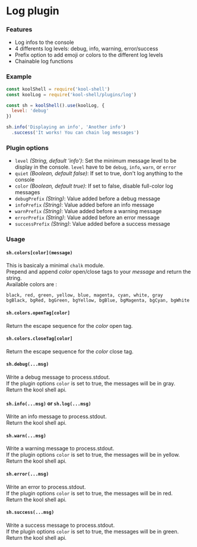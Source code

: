 # Log plugin

### Features
  * Log infos to the console
  * 4 differents log levels: debug, info, warning, error/success
  * Prefix option to add emoji or colors to the different log levels
  * Chainable log functions

### Example
```javascript
const koolShell = require('kool-shell')
const koolLog = require('kool-shell/plugins/log')

const sh = koolShell().use(koolLog, {
  level: 'debug'
})

sh.info('Displaying an info', 'Another info')
  .success('It works! You can chain log messages')
```

### Plugin options
* `level` _(String, default 'info')_: Set the minimum message level to be display in the console. `level` have to be `debug`, `info`, `warn`, or `error`
* `quiet` _(Boolean, default false)_: If set to true, don't log anything to the console
* `color` _(Boolean, default true)_: If set to false, disable full-color log messages
* `debugPrefix` _(String)_: Value added before a debug message
* `infoPrefix` _(String)_: Value added before an info message
* `warnPrefix` _(String)_: Value added before a warning message
* `errorPrefix` _(String)_: Value added before an error message
* `successPrefix` _(String)_: Value added before a success message

### Usage

#### `sh.colors[color](message)`
This is basicaly a minimal `chalk` module. <br>
Prepend and append _color_ open/close tags to your _message_ and return the string. <br>
Available colors are : <br>
```
black, red, green, yellow, blue, magenta, cyan, white, gray
bgBlack, bgRed, bgGreen, bgYellow, bgBlue, bgMagenta, bgCyan, bgWhite
```


#### `sh.colors.openTag[color]`
Return the escape sequence for the _color_ open tag. <br>

#### `sh.colors.closeTag[color]`
Return the escape sequence for the _color_ close tag. <br>

#### `sh.debug(...msg)`
Write a debug message to process.stdout. <br>
If the plugin options `color` is set to true, the messages will be in gray. <br>
Return the kool shell api.

#### `sh.info(...msg)` or `sh.log(...msg)`
Write an info message to process.stdout. <br>
Return the kool shell api.

#### `sh.warn(...msg)`
Write a warning message to process.stdout. <br>
If the plugin options `color` is set to true, the messages will be in yellow. <br>
Return the kool shell api.

#### `sh.error(...msg)`
Write an error to process.stdout. <br>
If the plugin options `color` is set to true, the messages will be in red. <br>
Return the kool shell api.

#### `sh.success(...msg)`
Write a success message to process.stdout. <br>
If the plugin options `color` is set to true, the messages will be in green. <br>
Return the kool shell api.

